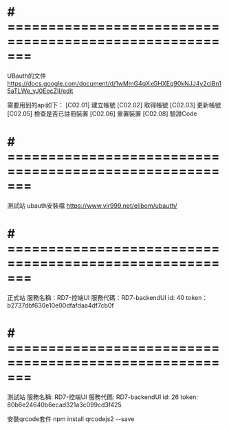 # # =======================================================
UBauth的文件
https://docs.google.com/document/d/1wMmG4qXxGHXEq90kNJJ4y2ciBn15aTLWe_yJ0EocZII/edit

需要用到的api如下：
[C02.01] 建立帳號
[C02.02] 取得帳號
[C02.03] 更新帳號
[C02.05] 檢查是否已註冊裝置
[C02.06] 重置裝置
[C02.08] 驗證Code
# # =======================================================
測試站 ubauth安裝檔
https://www.vir999.net/elibom/ubauth/
# # =======================================================
正式站
服務名稱：RD7-控端UI
服務代碼：RD7-backendUI
id: 40
token：b2737dbf630e10e00dfafdaa4df7cb0f
# # =======================================================
測試站
服務名稱: RD7-控端UI
服務代碼: RD7-backendUI
id: 26
token: 80b6e24640b6ecad321a3c099cd3f425

安裝qrcode套件
npm install qrcodejs2 --save